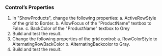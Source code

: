 ﻿### Control’s Properties
1.	In "ShowProducts", change the following properties:
    a.	ActiveRowStyle of the grid to Border.
    b.	AllowFocus of the "ProductName" textbox to False.
    c.	BackColor of the "ProductName" textbox to Grey
4.	Build and test the result.
5.	Change the following properties of the grid control:
    a.	RowColorStyle to AlternatingRowBackColor
    b.	AlternatingBackcolor to Gray.
6.	Build and test the result.
